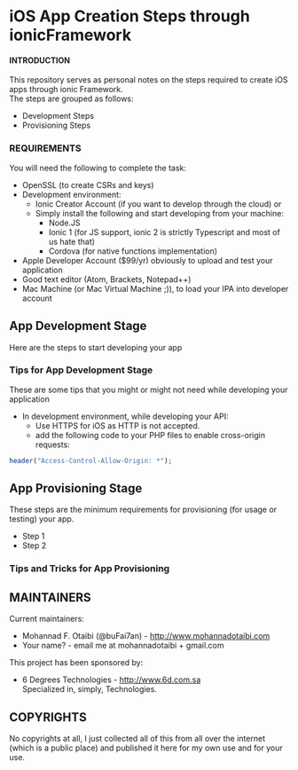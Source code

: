 # iOS App Creation Steps through ionicFramework

#### INTRODUCTION
This repository serves as personal notes on the steps required to create iOS
apps through ionic Framework.  
The steps are grouped as follows:
 * Development Steps
 * Provisioning Steps


### REQUIREMENTS
You will need the following to complete the task:
  * OpenSSL (to create CSRs and keys)
  * Development environment:
      * Ionic Creator Account (if you want to develop through the cloud) or
      * Simply install the following and start developing from your machine:
          * Node.JS
          * Ionic 1 (for JS support, ionic 2 is strictly Typescript and most of us hate that)
          * Cordova (for native functions implementation)
  * Apple Developer Account ($99/yr) obviously to upload and test your application
  * Good text editor (Atom, Brackets, Notepad++)
  * Mac Machine (or Mac Virtual Machine ;)), to load your IPA into developer account



## App Development Stage
Here are the steps to start developing your app

### Tips for App Development Stage
These are some tips that you might or might not need while developing your application
* In development environment, while developing your API:
    * Use HTTPS for iOS as HTTP is not accepted.
    * add the following code to your PHP files to enable cross-origin requests:
```PHP
header("Access-Control-Allow-Origin: *");
```

## App Provisioning Stage
These steps are the minimum requirements for provisioning (for usage or testing) your app.
* Step 1
* Step 2

### Tips and Tricks for App Provisioning


## MAINTAINERS
Current maintainers:
* Mohannad F. Otaibi (@buFai7an) - http://www.mohannadotaibi.com
* Your name? - email me at mohannadotaibi + gmail.com

This project has been sponsored by:
* 6 Degrees Technologies - http://www.6d.com.sa  
  Specialized in, simply, Technologies.


## COPYRIGHTS
No copyrights at all, I just collected all of this from all over the internet (which is a public place) and published it here for my own use and for your use.

